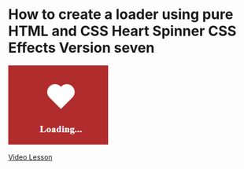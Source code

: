 # How to create a loader using pure HTML and CSS Heart Spinner CSS Effects Version seven

<img src="../../img/loader_7.png" alt="loader" />

[Video Lesson](https://www.youtube.com/watch?v=gnf437BFQpk)